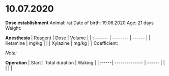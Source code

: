 10.07.2020
==========
**Dose establishment**
Animal: rat
Date of birth: 19.06.2020
Age: 21 days
Weight:

**Anesthesia**
| Reagent  | Dose     | Volume |
| :------- | -------- | ------ |
| Ketamine |    mg/kg |        |
| Xylazine |    mg/kg |        |
Coefficient:

*Note:*

**Operation**
| Start | Total duration | Waking |
| :-----| -------------- | ------ |
|       |                |        |
